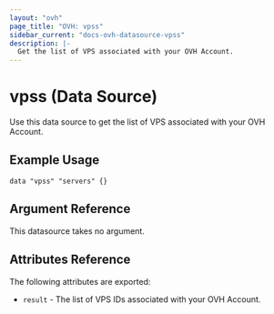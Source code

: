 ```yaml
---
layout: "ovh"
page_title: "OVH: vpss"
sidebar_current: "docs-ovh-datasource-vpss"
description: |-
  Get the list of VPS associated with your OVH Account.
---
```


# vpss (Data Source)

Use this data source to get the list of VPS associated with your OVH Account.

## Example Usage

```hcl
data "vpss" "servers" {}
```

## Argument Reference

This datasource takes no argument.

## Attributes Reference

The following attributes are exported:

* `result` - The list of VPS IDs associated with your OVH Account.
